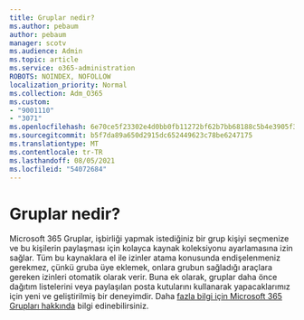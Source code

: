 ```yaml
---
title: Gruplar nedir?
ms.author: pebaum
author: pebaum
manager: scotv
ms.audience: Admin
ms.topic: article
ms.service: o365-administration
ROBOTS: NOINDEX, NOFOLLOW
localization_priority: Normal
ms.collection: Adm_O365
ms.custom:
- "9001110"
- "3071"
ms.openlocfilehash: 6e70ce5f23302e4d0bb0fb11272bf62b7bb68188c5b4e3905f3d25434db4737f
ms.sourcegitcommit: b5f7da89a650d2915dc652449623c78be6247175
ms.translationtype: MT
ms.contentlocale: tr-TR
ms.lasthandoff: 08/05/2021
ms.locfileid: "54072684"
---
```

# <a name="what-are-groups"></a>Gruplar nedir?

Microsoft 365 Gruplar, işbirliği yapmak istediğiniz bir grup kişiyi seçmenize ve bu kişilerin paylaşması için kolayca kaynak koleksiyonu ayarlamasına izin sağlar. Tüm bu kaynaklara el ile izinler atama konusunda endişelenmeniz gerekmez, çünkü gruba üye eklemek, onlara grubun sağladığı araçlara gereken izinleri otomatik olarak verir. Buna ek olarak, gruplar daha önce dağıtım listelerini veya paylaşılan posta kutularını kullanarak yapacaklarımız için yeni ve geliştirilmiş bir deneyimdir.  Daha [fazla bilgi için Microsoft 365 Grupları hakkında](https://support.office.com/article/b565caa1-5c40-40ef-9915-60fdb2d97fa2) bilgi edinebilirsiniz. 